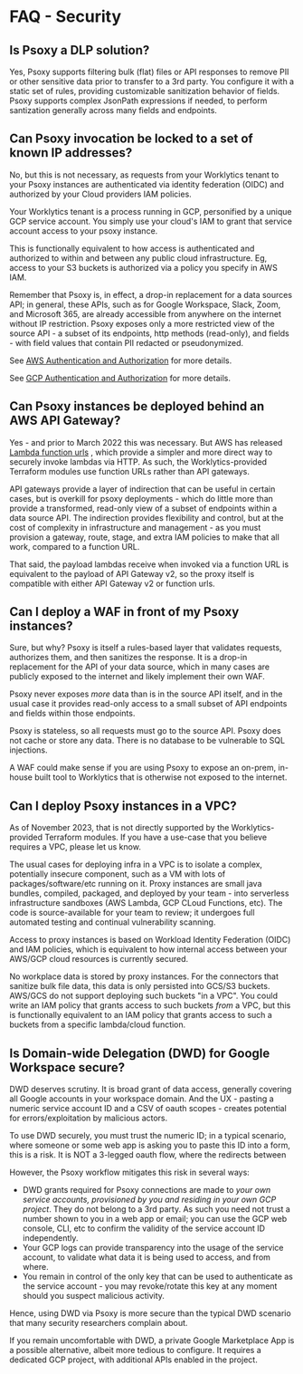 # FAQ - Security

## Is Psoxy a DLP solution?

Yes, Psoxy supports filtering bulk (flat) files or API responses to remove PII or other sensitive
data prior to transfer to a 3rd party. You configure it with a static set of rules, providing
customizable sanitization behavior of fields. Psoxy supports complex JsonPath expressions if needed,
to perform santization generally across many fields and endpoints.

## Can Psoxy invocation be locked to a set of known IP addresses?

No, but this is not necessary, as requests from your Worklytics tenant to your Psoxy instances are
authenticated via identity federation (OIDC) and authorized by your Cloud providers IAM policies.

Your Worklytics tenant is a process running in GCP, personified by a unique GCP service account. You
simply use your cloud's IAM to grant that service account access to your psoxy instance.

This is functionally equivalent to how access is authenticated and authorized to within and between
any public cloud infrastructure. Eg, access to your S3 buckets is authorized via a policy you
specify in AWS IAM.

Remember that Psoxy is, in effect, a drop-in replacement for a data sources API; in general, these
APIs, such as for Google Workspace, Slack, Zoom, and Microsoft 365, are already accessible from
anywhere on the internet without IP restriction. Psoxy exposes only a more restricted view of the
source API - a subset of its endpoints, http methods (read-only), and fields - with field values
that contain PII redacted or pseudonymized.

See [AWS Authentication and Authorization](aws/authentication-authorization.md) for more details.

See [GCP Authentication and Authorization](gcp/authentication-authorization.md) for more details.

## Can Psoxy instances be deployed behind an AWS API Gateway?

Yes - and prior to March 2022 this was necessary. But AWS has released
[Lambda function urls](https://docs.aws.amazon.com/lambda/latest/dg/lambda-urls.html) , which
provide a simpler and more direct way to securely invoke lambdas via HTTP. As such, the
Worklytics-provided Terraform modules use function URLs rather than API gateways.

API gateways provide a layer of indirection that can be useful in certain cases, but is overkill for
psoxy deployments - which do little more than provide a transformed, read-only view of a subset of
endpoints within a data source API. The indirection provides flexibility and control, but at the
cost of complexity in infrastructure and management - as you must provision a gateway, route, stage,
and extra IAM policies to make that all work, compared to a function URL.

That said, the payload lambdas receive when invoked via a function URL is equivalent to the payload
of API Gateway v2, so the proxy itself is compatible with either API Gateway v2 or function urls.

## Can I deploy a WAF in front of my Psoxy instances?

Sure, but why? Psoxy is itself a rules-based layer that validates requests, authorizes them, and
then sanitizes the response. It is a drop-in replacement for the API of your data source, which in
many cases are publicly exposed to the internet and likely implement their own WAF.

Psoxy never exposes _more_ data than is in the source API itself, and in the usual case it provides
read-only access to a small subset of API endpoints and fields within those endpoints.

Psoxy is stateless, so all requests must go to the source API. Psoxy does not cache or store any
data. There is no database to be vulnerable to SQL injections.

A WAF could make sense if you are using Psoxy to expose an on-prem, in-house built tool to
Worklytics that is otherwise not exposed to the internet.

## Can I deploy Psoxy instances in a VPC?

As of November 2023, that is not directly supported by the Worklytics-provided Terraform modules. If
you have a use-case that you believe requires a VPC, please let us know.

The usual cases for deploying infra in a VPC is to isolate a complex, potentially insecure
component, such as a VM with lots of packages/software/etc running on it. Proxy instances are small
java bundles, compiled, packaged, and deployed by your team - into serverless infrastructure
sandboxes (AWS Lambda, GCP CLoud Functions, etc). The code is source-available for your team to
review; it undergoes full automated testing and continual vulnerability scanning.

Access to proxy instances is based on Workload Identity Federation (OIDC) and IAM policies, which is
equivalent to how internal access between your AWS/GCP cloud resources is currently secured.

No workplace data is stored by proxy instances. For the connectors that sanitize bulk file data,
this data is only persisted into GCS/S3 buckets. AWS/GCS do not support deploying such buckets "in a
VPC". You could write an IAM policy that grants access to such buckets _from_ a VPC, but this is
functionally equivalent to an IAM policy that grants access to such a buckets from a specific
lambda/cloud function.

## Is Domain-wide Delegation (DWD) for Google Workspace secure?

DWD deserves scrutiny. It is broad grant of data access, generally covering all Google accounts in
your workspace domain. And the UX - pasting a numeric service account ID and a CSV of oauth scopes -
creates potential for errors/exploitation by malicious actors.

To use DWD securely, you must trust the numeric ID; in a typical scenario, where someone or some web
app is asking you to paste this ID into a form, this is a risk. It is NOT a 3-legged oauth flow,
where the redirects between

However, the Psoxy workflow mitigates this risk in several ways:

- DWD grants required for Psoxy connections are made to _your own service accounts, provisioned by
  you and residing in your own GCP project_. They do not belong to a 3rd party. As such you need not
  trust a number shown to you in a web app or email; you can use the GCP web console, CLI, etc to
  confirm the validity of the service account ID independently.
- Your GCP logs can provide transparency into the usage of the service account, to validate what
  data it is being used to access, and from where.
- You remain in control of the only key that can be used to authenticate as the service account -
  you may revoke/rotate this key at any moment should you suspect malicious activity.

Hence, using DWD via Psoxy is more secure than the typical DWD scenario that many security
researchers complain about.

If you remain uncomfortable with DWD, a private Google Marketplace App is a possible alternative,
albeit more tedious to configure. It requires a dedicated GCP project, with additional APIs enabled
in the project.
